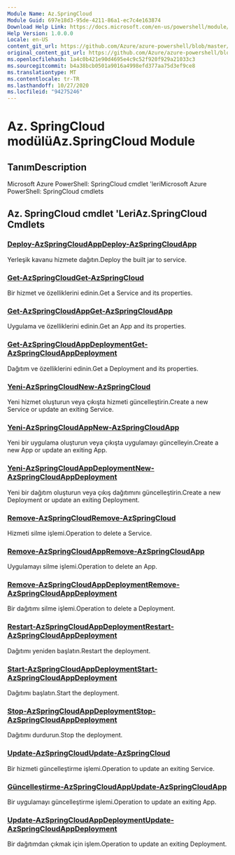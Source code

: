 ```yaml
---
Module Name: Az.SpringCloud
Module Guid: 697e18d3-95de-4211-86a1-ec7c4e163874
Download Help Link: https://docs.microsoft.com/en-us/powershell/module/az.springcloud
Help Version: 1.0.0.0
Locale: en-US
content_git_url: https://github.com/Azure/azure-powershell/blob/master/src/SpringCloud/help/Az.SpringCloud.md
original_content_git_url: https://github.com/Azure/azure-powershell/blob/master/src/SpringCloud/help/Az.SpringCloud.md
ms.openlocfilehash: 1a4c0b421e90d4695e4c9c52f920f929a21033c3
ms.sourcegitcommit: b4a38bcb0501a9016a4998efd377aa75d3ef9ce8
ms.translationtype: MT
ms.contentlocale: tr-TR
ms.lasthandoff: 10/27/2020
ms.locfileid: "94275246"
---
```

# <span data-ttu-id="64046-101">Az. SpringCloud modülü</span><span class="sxs-lookup"><span data-stu-id="64046-101">Az.SpringCloud Module</span></span>
## <span data-ttu-id="64046-102">Tanım</span><span class="sxs-lookup"><span data-stu-id="64046-102">Description</span></span>
<span data-ttu-id="64046-103">Microsoft Azure PowerShell: SpringCloud cmdlet 'leri</span><span class="sxs-lookup"><span data-stu-id="64046-103">Microsoft Azure PowerShell: SpringCloud cmdlets</span></span>

## <span data-ttu-id="64046-104">Az. SpringCloud cmdlet 'Leri</span><span class="sxs-lookup"><span data-stu-id="64046-104">Az.SpringCloud Cmdlets</span></span>
### [<span data-ttu-id="64046-105">Deploy-AzSpringCloudApp</span><span class="sxs-lookup"><span data-stu-id="64046-105">Deploy-AzSpringCloudApp</span></span>](Deploy-AzSpringCloudApp.md)
<span data-ttu-id="64046-106">Yerleşik kavanu hizmete dağıtın.</span><span class="sxs-lookup"><span data-stu-id="64046-106">Deploy the built jar to service.</span></span>

### [<span data-ttu-id="64046-107">Get-AzSpringCloud</span><span class="sxs-lookup"><span data-stu-id="64046-107">Get-AzSpringCloud</span></span>](Get-AzSpringCloud.md)
<span data-ttu-id="64046-108">Bir hizmet ve özelliklerini edinin.</span><span class="sxs-lookup"><span data-stu-id="64046-108">Get a Service and its properties.</span></span>

### [<span data-ttu-id="64046-109">Get-AzSpringCloudApp</span><span class="sxs-lookup"><span data-stu-id="64046-109">Get-AzSpringCloudApp</span></span>](Get-AzSpringCloudApp.md)
<span data-ttu-id="64046-110">Uygulama ve özelliklerini edinin.</span><span class="sxs-lookup"><span data-stu-id="64046-110">Get an App and its properties.</span></span>

### [<span data-ttu-id="64046-111">Get-AzSpringCloudAppDeployment</span><span class="sxs-lookup"><span data-stu-id="64046-111">Get-AzSpringCloudAppDeployment</span></span>](Get-AzSpringCloudAppDeployment.md)
<span data-ttu-id="64046-112">Dağıtım ve özelliklerini edinin.</span><span class="sxs-lookup"><span data-stu-id="64046-112">Get a Deployment and its properties.</span></span>

### [<span data-ttu-id="64046-113">Yeni-AzSpringCloud</span><span class="sxs-lookup"><span data-stu-id="64046-113">New-AzSpringCloud</span></span>](New-AzSpringCloud.md)
<span data-ttu-id="64046-114">Yeni hizmet oluşturun veya çıkışta hizmeti güncelleştirin.</span><span class="sxs-lookup"><span data-stu-id="64046-114">Create a new Service or update an exiting Service.</span></span>

### [<span data-ttu-id="64046-115">Yeni-AzSpringCloudApp</span><span class="sxs-lookup"><span data-stu-id="64046-115">New-AzSpringCloudApp</span></span>](New-AzSpringCloudApp.md)
<span data-ttu-id="64046-116">Yeni bir uygulama oluşturun veya çıkışta uygulamayı güncelleyin.</span><span class="sxs-lookup"><span data-stu-id="64046-116">Create a new App or update an exiting App.</span></span>

### [<span data-ttu-id="64046-117">Yeni-AzSpringCloudAppDeployment</span><span class="sxs-lookup"><span data-stu-id="64046-117">New-AzSpringCloudAppDeployment</span></span>](New-AzSpringCloudAppDeployment.md)
<span data-ttu-id="64046-118">Yeni bir dağıtım oluşturun veya çıkış dağıtımını güncelleştirin.</span><span class="sxs-lookup"><span data-stu-id="64046-118">Create a new Deployment or update an exiting Deployment.</span></span>

### [<span data-ttu-id="64046-119">Remove-AzSpringCloud</span><span class="sxs-lookup"><span data-stu-id="64046-119">Remove-AzSpringCloud</span></span>](Remove-AzSpringCloud.md)
<span data-ttu-id="64046-120">Hizmeti silme işlemi.</span><span class="sxs-lookup"><span data-stu-id="64046-120">Operation to delete a Service.</span></span>

### [<span data-ttu-id="64046-121">Remove-AzSpringCloudApp</span><span class="sxs-lookup"><span data-stu-id="64046-121">Remove-AzSpringCloudApp</span></span>](Remove-AzSpringCloudApp.md)
<span data-ttu-id="64046-122">Uygulamayı silme işlemi.</span><span class="sxs-lookup"><span data-stu-id="64046-122">Operation to delete an App.</span></span>

### [<span data-ttu-id="64046-123">Remove-AzSpringCloudAppDeployment</span><span class="sxs-lookup"><span data-stu-id="64046-123">Remove-AzSpringCloudAppDeployment</span></span>](Remove-AzSpringCloudAppDeployment.md)
<span data-ttu-id="64046-124">Bir dağıtımı silme işlemi.</span><span class="sxs-lookup"><span data-stu-id="64046-124">Operation to delete a Deployment.</span></span>

### [<span data-ttu-id="64046-125">Restart-AzSpringCloudAppDeployment</span><span class="sxs-lookup"><span data-stu-id="64046-125">Restart-AzSpringCloudAppDeployment</span></span>](Restart-AzSpringCloudAppDeployment.md)
<span data-ttu-id="64046-126">Dağıtımı yeniden başlatın.</span><span class="sxs-lookup"><span data-stu-id="64046-126">Restart the deployment.</span></span>

### [<span data-ttu-id="64046-127">Start-AzSpringCloudAppDeployment</span><span class="sxs-lookup"><span data-stu-id="64046-127">Start-AzSpringCloudAppDeployment</span></span>](Start-AzSpringCloudAppDeployment.md)
<span data-ttu-id="64046-128">Dağıtımı başlatın.</span><span class="sxs-lookup"><span data-stu-id="64046-128">Start the deployment.</span></span>

### [<span data-ttu-id="64046-129">Stop-AzSpringCloudAppDeployment</span><span class="sxs-lookup"><span data-stu-id="64046-129">Stop-AzSpringCloudAppDeployment</span></span>](Stop-AzSpringCloudAppDeployment.md)
<span data-ttu-id="64046-130">Dağıtımı durdurun.</span><span class="sxs-lookup"><span data-stu-id="64046-130">Stop the deployment.</span></span>

### [<span data-ttu-id="64046-131">Update-AzSpringCloud</span><span class="sxs-lookup"><span data-stu-id="64046-131">Update-AzSpringCloud</span></span>](Update-AzSpringCloud.md)
<span data-ttu-id="64046-132">Bir hizmeti güncelleştirme işlemi.</span><span class="sxs-lookup"><span data-stu-id="64046-132">Operation to update an exiting Service.</span></span>

### [<span data-ttu-id="64046-133">Güncelleştirme-AzSpringCloudApp</span><span class="sxs-lookup"><span data-stu-id="64046-133">Update-AzSpringCloudApp</span></span>](Update-AzSpringCloudApp.md)
<span data-ttu-id="64046-134">Bir uygulamayı güncelleştirme işlemi.</span><span class="sxs-lookup"><span data-stu-id="64046-134">Operation to update an exiting App.</span></span>

### [<span data-ttu-id="64046-135">Update-AzSpringCloudAppDeployment</span><span class="sxs-lookup"><span data-stu-id="64046-135">Update-AzSpringCloudAppDeployment</span></span>](Update-AzSpringCloudAppDeployment.md)
<span data-ttu-id="64046-136">Bir dağıtımdan çıkmak için işlem.</span><span class="sxs-lookup"><span data-stu-id="64046-136">Operation to update an exiting Deployment.</span></span>


